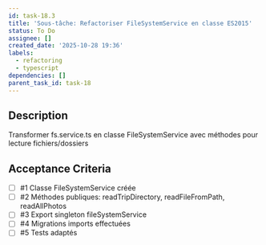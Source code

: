 ```yaml
---
id: task-18.3
title: 'Sous-tâche: Refactoriser FileSystemService en classe ES2015'
status: To Do
assignee: []
created_date: '2025-10-28 19:36'
labels:
  - refactoring
  - typescript
dependencies: []
parent_task_id: task-18
---
```


## Description

<!-- SECTION:DESCRIPTION:BEGIN -->
Transformer fs.service.ts en classe FileSystemService avec méthodes pour lecture fichiers/dossiers
<!-- SECTION:DESCRIPTION:END -->

## Acceptance Criteria
<!-- AC:BEGIN -->
- [ ] #1 Classe FileSystemService créée
- [ ] #2 Méthodes publiques: readTripDirectory, readFileFromPath, readAllPhotos
- [ ] #3 Export singleton fileSystemService
- [ ] #4 Migrations imports effectuées
- [ ] #5 Tests adaptés
<!-- AC:END -->
